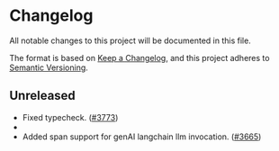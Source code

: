 # Changelog

All notable changes to this project will be documented in this file.

The format is based on [Keep a Changelog](https://keepachangelog.com/en/1.0.0/),
and this project adheres to [Semantic Versioning](https://semver.org/spec/v2.0.0.html).

## Unreleased

- Fixed typecheck.
  ([#3773](https://github.com/open-telemetry/opentelemetry-python-contrib/pull/3773))
- 
- Added span support for genAI langchain llm invocation.
  ([#3665](https://github.com/open-telemetry/opentelemetry-python-contrib/pull/3665))